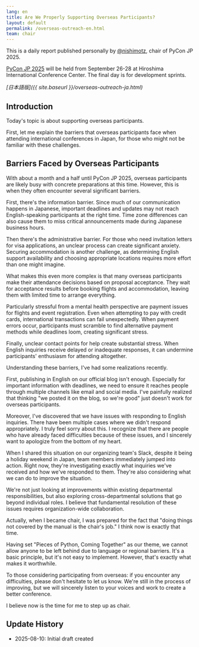 ```yaml
---
lang: en
title: Are We Properly Supporting Overseas Participants?
layout: default
permalink: /overseas-outreach-en.html
team: chair
---
```


This is a daily report published personally by [@nishimotz](https://d.nishimotz.com/aboutme), chair of PyCon JP 2025.

[PyCon JP 2025](https://2025.pycon.jp/) will be held from September 26-28 at Hiroshima International Conference Center. The final day is for development sprints.

*[日本語版]({{ site.baseurl }}/overseas-outreach-ja.html)*

## Introduction

Today's topic is about supporting overseas participants.

First, let me explain the barriers that overseas participants face when attending international conferences in Japan, for those who might not be familiar with these challenges.

## Barriers Faced by Overseas Participants

With about a month and a half until PyCon JP 2025, overseas participants are likely busy with concrete preparations at this time. However, this is when they often encounter several significant barriers.

First, there's the information barrier. Since much of our communication happens in Japanese, important deadlines and updates may not reach English-speaking participants at the right time. Time zone differences can also cause them to miss critical announcements made during Japanese business hours.

Then there's the administrative barrier. For those who need invitation letters for visa applications, an unclear process can create significant anxiety. Securing accommodation is another challenge, as determining English support availability and choosing appropriate locations requires more effort than one might imagine.

What makes this even more complex is that many overseas participants make their attendance decisions based on proposal acceptance. They wait for acceptance results before booking flights and accommodation, leaving them with limited time to arrange everything.

Particularly stressful from a mental health perspective are payment issues for flights and event registration. Even when attempting to pay with credit cards, international transactions can fail unexpectedly. When payment errors occur, participants must scramble to find alternative payment methods while deadlines loom, creating significant stress.

Finally, unclear contact points for help create substantial stress. When English inquiries receive delayed or inadequate responses, it can undermine participants' enthusiasm for attending altogether.

Understanding these barriers, I've had some realizations recently.

First, publishing in English on our official blog isn't enough. Especially for important information with deadlines, we need to ensure it reaches people through multiple channels like email and social media. I've painfully realized that thinking "we posted it on the blog, so we're good" just doesn't work for overseas participants.

Moreover, I've discovered that we have issues with responding to English inquiries. There have been multiple cases where we didn't respond appropriately. I truly feel sorry about this. I recognize that there are people who have already faced difficulties because of these issues, and I sincerely want to apologize from the bottom of my heart.

When I shared this situation on our organizing team's Slack, despite it being a holiday weekend in Japan, team members immediately jumped into action. Right now, they're investigating exactly what inquiries we've received and how we've responded to them. They're also considering what we can do to improve the situation.

We're not just looking at improvements within existing departmental responsibilities, but also exploring cross-departmental solutions that go beyond individual roles. I believe that fundamental resolution of these issues requires organization-wide collaboration.

Actually, when I became chair, I was prepared for the fact that "doing things not covered by the manual is the chair's job." I think now is exactly that time.

Having set "Pieces of Python, Coming Together" as our theme, we cannot allow anyone to be left behind due to language or regional barriers. It's a basic principle, but it's not easy to implement. However, that's exactly what makes it worthwhile.

To those considering participating from overseas: if you encounter any difficulties, please don't hesitate to let us know. We're still in the process of improving, but we will sincerely listen to your voices and work to create a better conference.

I believe now is the time for me to step up as chair.

## Update History
- 2025-08-10: Initial draft created